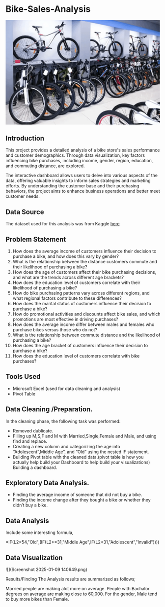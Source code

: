 # Bike-Sales-Analysis

![](Bikestorephoto.png)


## Introduction

This project provides a detailed analysis of a bike store's sales performance and customer demographics. Through data visualization, key factors influencing bike purchases, including income, gender, region, education, and commuting distance, are explored.

The interactive dashboard allows users to delve into various aspects of the data, offering valuable insights to inform sales strategies and marketing efforts. By understanding the customer base and their purchasing behaviors, the project aims to enhance business operations and better meet customer needs.

## Data Source
The dataset used for this analysis was from Kaggle [here](https://github.com/AlexTheAnalyst/Exc...)


## Problem Statement
1. How does the average income of customers influence their decision to purchase a bike, and how does this vary by gender?
2. What is the relationship between the distance customers commute and their likelihood of purchasing a bike?
3. How does the age of customers affect their bike purchasing decisions, and what are the trends across different age brackets?
4. How does the education level of customers correlate with their likelihood of purchasing a bike?
5. How do bike purchasing patterns vary across different regions, and what regional factors contribute to these differences?
6. How does the marital status of customers influence their decision to purchase a bike?
7. How do promotional activities and discounts affect bike sales, and which promotions are most effective in driving purchases?
8. How does the average income differ between males and females who purchase bikes versus those who do not?
9.  What is the relationship between commute distance and the likelihood of purchasing a bike?
10. How does the age bracket of customers influence their decision to purchase a bike?
11. How does the education level of customers correlate with bike purchases?

## Tools Used
- Microsoft Excel (used for data cleaning and analysis)
- Pivot Table

## Data Cleaning /Preparation.
In the cleaning phase, the following task was performed:

- Removed dublicate.
- Filling up M,S,F and M with Married,Single,Female and Male, and using find and replace.
- Creating a new column and categorizing the age into “Adolescent”,Middle Age”, and “Old” using the nested IF statement.
- Building Pivot table with the cleaned data.(pivot table is how you actually help build your Dashboard to help build your visualizations)
Building a dashboard.

## Exploratory Data Analysis.
- Finding the average income of someone that did not buy a bike.
- Finding the income change after they bought a bike or whether they didn’t buy a bike.

## Data Analysis
Include some interesting formula,

 =IF(L2>54,"Old",(IF(L2>=31,"Middle Age",IF(L2<31,"Adolescent","Invalid"))))
 
 ## Data Visualization
 ![](Screenshot 2025-01-09 140649.png)
 

Results/Finding
The Analysis results are summarized as follows;

Married people are making alot more on average.
People with Bachalor degrees on average are making close to 60,000.
For the gender, Male tend to buy more bikes than Female.







